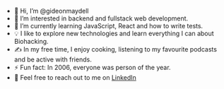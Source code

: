 - 👋 Hi, I’m @gideonmaydell
- 👀 I’m interested in backend and fullstack web development.
- 🌱 I’m currently learning JavaScript, React and how to write tests.
- 💡 I like to explore new technologies and learn everything I can about Biohacking.
- ✍️ In my free time, I enjoy cooking, listening to my favourite podcasts and be active with friends.
- ⚡ Fun fact: In 2006, everyone was person of the year. 
- 💬 Feel free to reach out to me on [LinkedIn](https://www.linkedin.com/in/gideonmaydell/)


